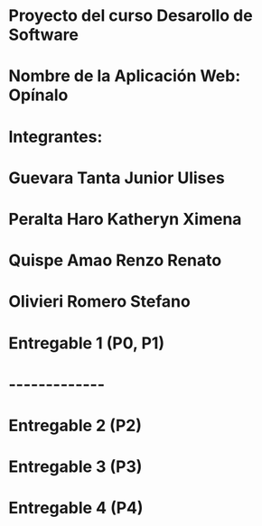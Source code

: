 # Proyecto del curso Desarollo de Software
# Nombre de la Aplicación Web: Opínalo
# Integrantes:
# Guevara Tanta Junior Ulises
# Peralta Haro Katheryn Ximena
# Quispe Amao Renzo Renato
# Olivieri Romero Stefano
# Entregable 1 (P0, P1)
# -------------
# Entregable 2 (P2)
# Entregable 3 (P3)
# Entregable 4 (P4)
